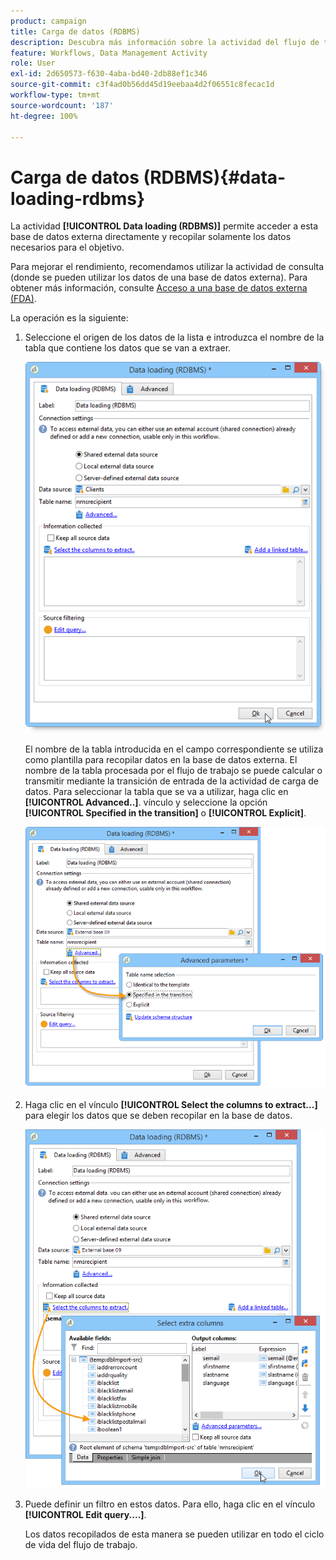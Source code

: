 ```yaml
---
product: campaign
title: Carga de datos (RDBMS)
description: Descubra más información sobre la actividad del flujo de trabajo Carga de datos (RDBMS)
feature: Workflows, Data Management Activity
role: User
exl-id: 2d650573-f630-4aba-bd40-2db88ef1c346
source-git-commit: c3f4ad0b56dd45d19eebaa4d2f06551c8fecac1d
workflow-type: tm+mt
source-wordcount: '187'
ht-degree: 100%

---
```


# Carga de datos (RDBMS){#data-loading-rdbms}



La actividad **[!UICONTROL Data loading (RDBMS)]** permite acceder a esta base de datos externa directamente y recopilar solamente los datos necesarios para el objetivo.

Para mejorar el rendimiento, recomendamos utilizar la actividad de consulta (donde se pueden utilizar los datos de una base de datos externa). Para obtener más información, consulte [Acceso a una base de datos externa (FDA)](accessing-an-external-database-fda.md).

La operación es la siguiente:

1. Seleccione el origen de los datos de la lista e introduzca el nombre de la tabla que contiene los datos que se van a extraer.

   ![](assets/s_advuser_wf_sgbd_sample_1.png)

   El nombre de la tabla introducida en el campo correspondiente se utiliza como plantilla para recopilar datos en la base de datos externa. El nombre de la tabla procesada por el flujo de trabajo se puede calcular o transmitir mediante la transición de entrada de la actividad de carga de datos. Para seleccionar la tabla que se va a utilizar, haga clic en **[!UICONTROL Advanced..]**. vínculo y seleccione la opción **[!UICONTROL Specified in the transition]** o **[!UICONTROL Explicit]**.

   ![](assets/s_advuser_wf_sgbd_sample_5.png)

1. Haga clic en el vínculo **[!UICONTROL Select the columns to extract...]** para elegir los datos que se deben recopilar en la base de datos.

   ![](assets/s_advuser_wf_sgbd_sample_2.png)

1. Puede definir un filtro en estos datos. Para ello, haga clic en el vínculo **[!UICONTROL Edit query....]**.

   Los datos recopilados de esta manera se pueden utilizar en todo el ciclo de vida del flujo de trabajo.
